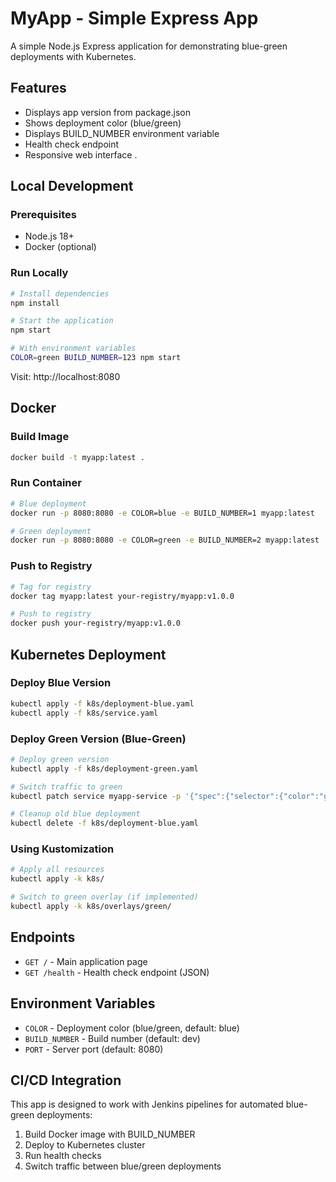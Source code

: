 # MyApp - Simple Express App

A simple Node.js Express application for demonstrating blue-green deployments with Kubernetes.

## Features

- Displays app version from package.json
- Shows deployment color (blue/green)
- Displays BUILD_NUMBER environment variable
- Health check endpoint
- Responsive web interface
.
## Local Development

### Prerequisites
- Node.js 18+
- Docker (optional)

### Run Locally
```bash
# Install dependencies
npm install

# Start the application
npm start

# With environment variables
COLOR=green BUILD_NUMBER=123 npm start
```

Visit: http://localhost:8080

## Docker

### Build Image
```bash
docker build -t myapp:latest .
```

### Run Container
```bash
# Blue deployment
docker run -p 8080:8080 -e COLOR=blue -e BUILD_NUMBER=1 myapp:latest

# Green deployment  
docker run -p 8080:8080 -e COLOR=green -e BUILD_NUMBER=2 myapp:latest
```

### Push to Registry
```bash
# Tag for registry
docker tag myapp:latest your-registry/myapp:v1.0.0

# Push to registry
docker push your-registry/myapp:v1.0.0
```

## Kubernetes Deployment

### Deploy Blue Version
```bash
kubectl apply -f k8s/deployment-blue.yaml
kubectl apply -f k8s/service.yaml
```

### Deploy Green Version (Blue-Green)
```bash
# Deploy green version
kubectl apply -f k8s/deployment-green.yaml

# Switch traffic to green
kubectl patch service myapp-service -p '{"spec":{"selector":{"color":"green"}}}'

# Cleanup old blue deployment
kubectl delete -f k8s/deployment-blue.yaml
```

### Using Kustomization
```bash
# Apply all resources
kubectl apply -k k8s/

# Switch to green overlay (if implemented)
kubectl apply -k k8s/overlays/green/
```

## Endpoints

- `GET /` - Main application page
- `GET /health` - Health check endpoint (JSON)

## Environment Variables

- `COLOR` - Deployment color (blue/green, default: blue)
- `BUILD_NUMBER` - Build number (default: dev)
- `PORT` - Server port (default: 8080)

## CI/CD Integration

This app is designed to work with Jenkins pipelines for automated blue-green deployments:

1. Build Docker image with BUILD_NUMBER
2. Deploy to Kubernetes cluster
3. Run health checks
4. Switch traffic between blue/green deployments